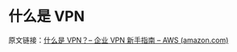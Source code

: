 # 什么是 VPN

原文链接：[什么是 VPN？– 企业 VPN 新手指南 – AWS (amazon.com)](https://aws.amazon.com/cn/what-is/vpn/)

